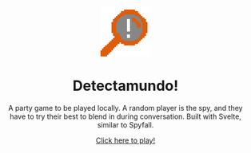 <div style="text-align:center;"><img src="./public/assets/favicon-big.png" style="image-rendering: pixelated; width: 100px; height: 100px; margin: auto auto;"></img>

<h1>Detectamundo!</h1>
A party game to be played locally. A random player is the spy, and they have to try their best to blend in during conversation. Built with Svelte, similar to Spyfall.

<br>

[Click here to play!](https://detectamundo--archonic7.repl.co)

</div>
